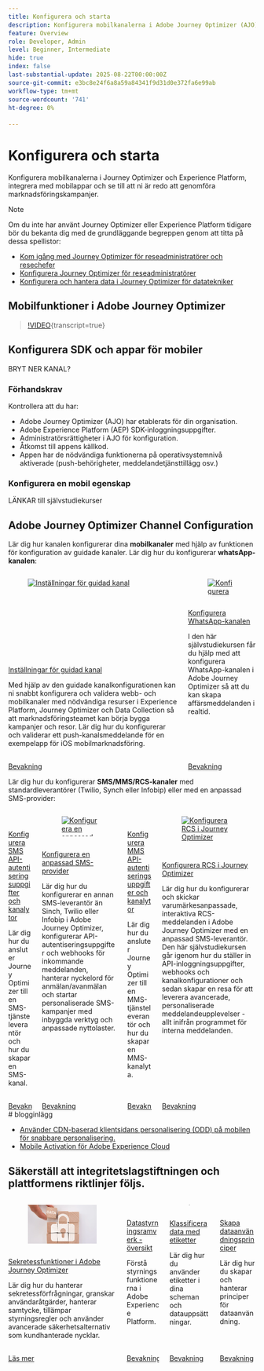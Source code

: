 ```yaml
---
title: Konfigurera och starta
description: Konfigurera mobilkanalerna i Adobe Journey Optimizer (AJO) och Adobe Experience Platform (AEP), integrera med mobilappar och se till att ni är redo att genomföra marknadsföringskampanjer.
feature: Overview
role: Developer, Admin
level: Beginner, Intermediate
hide: true
index: false
last-substantial-update: 2025-08-22T00:00:00Z
source-git-commit: e3bc8e24f6a8a59a84341f9d31d0e372fa6e99ab
workflow-type: tm+mt
source-wordcount: '741'
ht-degree: 0%

---
```



# Konfigurera och starta

Konfigurera mobilkanalerna i Journey Optimizer och Experience Platform, integrera med mobilappar och se till att ni är redo att genomföra marknadsföringskampanjer.

>[!NOTE]
>
>Om du inte har använt Journey Optimizer eller Experience Platform tidigare bör du bekanta dig med de grundläggande begreppen genom att titta på dessa spellistor:
>
>* [Kom igång med Journey Optimizer för reseadministratörer och resechefer](https://experienceleague.adobe.com/sv/playlists/journey-optimizer-getting-started-for-journey-administrators-and-managers)
>* [Konfigurera Journey Optimizer för reseadministratörer](https://experienceleague.adobe.com/sv/playlists/journey-optimizer-configure-journey-optimizer-for-administrators)
>* [Konfigurera och hantera data i Journey Optimizer för datatekniker](https://experienceleague.adobe.com/sv/playlists/journey-optimizer-configure-and-manage-data-for-data-engineers)


## Mobilfunktioner i Adobe Journey Optimizer

>[!VIDEO](https://video.tv.adobe.com/v/342103?quality=12&learn=on){transcript=true}

## Konfigurera SDK och appar för mobiler

BRYT NER KANAL?

### Förhandskrav

Kontrollera att du har:

* Adobe Journey Optimizer (AJO) har etablerats för din organisation.
* Adobe Experience Platform (AEP) SDK-inloggningsuppgifter.
* Administratörsrättigheter i AJO för konfiguration.
* Åtkomst till appens källkod.
* Appen har de nödvändiga funktionerna på operativsystemnivå aktiverade (push-behörigheter, meddelandetjänsttillägg osv.)

### Konfigurera en mobil egenskap

LÄNKAR till självstudiekurser


## Adobe Journey Optimizer Channel Configuration

Lär dig hur kanalen konfigurerar dina **mobilkanaler** med hjälp av funktionen för konfiguration av guidade kanaler. Lär dig hur du konfigurerar **whatsApp-kanalen**:

<!-- CARDS
* https://experienceleague.adobe.com/sv/docs/journey-optimizer-learn/tutorials/configuration/channel-configuration/web-and-mobile-channels/guided-channel-setup
* https://experienceleague.adobe.com/sv/docs/journey-optimizer-learn/tutorials/configuration/channel-configuration/whatsapp-channel/set-up-whatsapp-channel
-->
<!-- START CARDS HTML - DO NOT MODIFY BY HAND -->
<div class="columns">
    <div class="column is-half-tablet is-half-desktop is-one-third-widescreen" aria-label="Guided channel setup">
        <div class="card" style="height: 100%; display: flex; flex-direction: column; height: 100%;">
            <div class="card-image">
                <figure class="image x-is-16by9">
                    <a href="https://experienceleague.adobe.com/sv/docs/journey-optimizer-learn/tutorials/configuration/channel-configuration/web-and-mobile-channels/guided-channel-setup" title="Inställningar för guidad kanal" target="_blank" rel="referrer">
                        <img class="is-bordered-r-small" src="https://video.tv.adobe.com/v/3433053/?format=jpeg&nocache=1755888511558" alt="Inställningar för guidad kanal"
                             style="width: 100%; aspect-ratio: 16 / 9; object-fit: cover; overflow: hidden; display: block; margin: auto;">
                    </a>
                </figure>
            </div>
            <div class="card-content is-padded-small" style="display: flex; flex-direction: column; flex-grow: 1; justify-content: space-between;">
                <div class="top-card-content">
                    <p class="headline is-size-6 has-text-weight-bold">
                        <a href="https://experienceleague.adobe.com/sv/docs/journey-optimizer-learn/tutorials/configuration/channel-configuration/web-and-mobile-channels/guided-channel-setup" target="_blank" rel="referrer" title="Inställningar för guidad kanal">Inställningar för guidad kanal</a>
                    </p>
                    <p class="is-size-6">Med hjälp av den guidade kanalkonfigurationen kan ni snabbt konfigurera och validera webb- och mobilkanaler med nödvändiga resurser i Experience Platform, Journey Optimizer och Data Collection så att marknadsföringsteamet kan börja bygga kampanjer och resor. Lär dig hur du konfigurerar och validerar ett push-kanalsmeddelande för en exempelapp för iOS mobilmarknadsföring.</p>
                </div>
                <a href="https://experienceleague.adobe.com/sv/docs/journey-optimizer-learn/tutorials/configuration/channel-configuration/web-and-mobile-channels/guided-channel-setup" target="_blank" rel="referrer" class="spectrum-Button spectrum-Button--outline spectrum-Button--primary spectrum-Button--sizeM" style="align-self: flex-start; margin-top: 1rem;">
                    <span class="spectrum-Button-label has-no-wrap has-text-weight-bold">Bevakning</span>
                </a>
            </div>
        </div>
    </div>
    <div class="column is-half-tablet is-half-desktop is-one-third-widescreen" aria-label="Set up the WhatsApp channel">
        <div class="card" style="height: 100%; display: flex; flex-direction: column; height: 100%;">
            <div class="card-image">
                <figure class="image x-is-16by9">
                    <a href="https://experienceleague.adobe.com/sv/docs/journey-optimizer-learn/tutorials/configuration/channel-configuration/whatsapp-channel/set-up-whatsapp-channel" title="Konfigurera WhatsApp-kanalen" target="_blank" rel="referrer">
                        <img class="is-bordered-r-small" src="https://video.tv.adobe.com/v/3470268/?format=jpeg&nocache=1755888511569" alt="Konfigurera WhatsApp-kanalen"
                             style="width: 100%; aspect-ratio: 16 / 9; object-fit: cover; overflow: hidden; display: block; margin: auto;">
                    </a>
                </figure>
            </div>
            <div class="card-content is-padded-small" style="display: flex; flex-direction: column; flex-grow: 1; justify-content: space-between;">
                <div class="top-card-content">
                    <p class="headline is-size-6 has-text-weight-bold">
                        <a href="https://experienceleague.adobe.com/sv/docs/journey-optimizer-learn/tutorials/configuration/channel-configuration/whatsapp-channel/set-up-whatsapp-channel" target="_blank" rel="referrer" title="Konfigurera WhatsApp-kanalen">Konfigurera WhatsApp-kanalen</a>
                    </p>
                    <p class="is-size-6">I den här självstudiekursen får du hjälp med att konfigurera WhatsApp-kanalen i Adobe Journey Optimizer så att du kan skapa affärsmeddelanden i realtid.</p>
                </div>
                <a href="https://experienceleague.adobe.com/sv/docs/journey-optimizer-learn/tutorials/configuration/channel-configuration/whatsapp-channel/set-up-whatsapp-channel" target="_blank" rel="referrer" class="spectrum-Button spectrum-Button--outline spectrum-Button--primary spectrum-Button--sizeM" style="align-self: flex-start; margin-top: 1rem;">
                    <span class="spectrum-Button-label has-no-wrap has-text-weight-bold">Bevakning</span>
                </a>
            </div>
        </div>
    </div>
</div>
<!-- END CARDS HTML - DO NOT MODIFY BY HAND -->


Lär dig hur du konfigurerar **SMS/MMS/RCS-kanaler** med standardleverantörer (Twilio, Synch eller Infobip) eller med en anpassad SMS-provider:

<!-- CARDS
* https://experienceleague.adobe.com/sv/docs/journey-optimizer-learn/tutorials/configuration/channel-configuration/sms-mms-channel/set-up-sms-channel
* https://experienceleague.adobe.com/sv/docs/journey-optimizer-learn/tutorials/configuration/channel-configuration/sms-mms-channel/configure-custom-sms-provider
* https://experienceleague.adobe.com/sv/docs/journey-optimizer-learn/tutorials/configuration/channel-configuration/sms-mms-channel/configure-mms-api-credentials-and-channel-surfaces
* https://experienceleague.adobe.com/sv/docs/journey-optimizer-learn/tutorials/configuration/channel-configuration/sms-mms-channel/set-up-rcs
-->
<!-- START CARDS HTML - DO NOT MODIFY BY HAND -->
<div class="columns">
    <div class="column is-half-tablet is-half-desktop is-one-third-widescreen" aria-label="Configure SMS API credentials and channel surfaces">
        <div class="card" style="height: 100%; display: flex; flex-direction: column; height: 100%;">
            <div class="card-image">
                <figure class="image x-is-16by9">
                    <a href="https://experienceleague.adobe.com/sv/docs/journey-optimizer-learn/tutorials/configuration/channel-configuration/sms-mms-channel/set-up-sms-channel" title="Konfigurera SMS API-autentiseringsuppgifter och kanalytor" target="_blank" rel="referrer">
                        <img class="is-bordered-r-small" src="https://video.tv.adobe.com/v/3413355?format=jpeg&nocache=1755888512031" alt="Konfigurera SMS API-autentiseringsuppgifter och kanalytor"
                             style="width: 100%; aspect-ratio: 16 / 9; object-fit: cover; overflow: hidden; display: block; margin: auto;">
                    </a>
                </figure>
            </div>
            <div class="card-content is-padded-small" style="display: flex; flex-direction: column; flex-grow: 1; justify-content: space-between;">
                <div class="top-card-content">
                    <p class="headline is-size-6 has-text-weight-bold">
                        <a href="https://experienceleague.adobe.com/sv/docs/journey-optimizer-learn/tutorials/configuration/channel-configuration/sms-mms-channel/set-up-sms-channel" target="_blank" rel="referrer" title="Konfigurera SMS API-autentiseringsuppgifter och kanalytor">Konfigurera SMS API-autentiseringsuppgifter och kanalytor</a>
                    </p>
                    <p class="is-size-6">Lär dig hur du ansluter Journey Optimizer till en SMS-tjänsteleverantör och hur du skapar en SMS-kanal.</p>
                </div>
                <a href="https://experienceleague.adobe.com/sv/docs/journey-optimizer-learn/tutorials/configuration/channel-configuration/sms-mms-channel/set-up-sms-channel" target="_blank" rel="referrer" class="spectrum-Button spectrum-Button--outline spectrum-Button--primary spectrum-Button--sizeM" style="align-self: flex-start; margin-top: 1rem;">
                    <span class="spectrum-Button-label has-no-wrap has-text-weight-bold">Bevakning</span>
                </a>
            </div>
        </div>
    </div>
    <div class="column is-half-tablet is-half-desktop is-one-third-widescreen" aria-label="Configure a custom SMS provider">
        <div class="card" style="height: 100%; display: flex; flex-direction: column; height: 100%;">
            <div class="card-image">
                <figure class="image x-is-16by9">
                    <a href="https://experienceleague.adobe.com/sv/docs/journey-optimizer-learn/tutorials/configuration/channel-configuration/sms-mms-channel/configure-custom-sms-provider" title="Konfigurera en anpassad SMS-provider" target="_blank" rel="referrer">
                        <img class="is-bordered-r-small" src="https://video.tv.adobe.com/v/3431625/?format=jpeg&nocache=1755888512068" alt="Konfigurera en anpassad SMS-provider"
                             style="width: 100%; aspect-ratio: 16 / 9; object-fit: cover; overflow: hidden; display: block; margin: auto;">
                    </a>
                </figure>
            </div>
            <div class="card-content is-padded-small" style="display: flex; flex-direction: column; flex-grow: 1; justify-content: space-between;">
                <div class="top-card-content">
                    <p class="headline is-size-6 has-text-weight-bold">
                        <a href="https://experienceleague.adobe.com/sv/docs/journey-optimizer-learn/tutorials/configuration/channel-configuration/sms-mms-channel/configure-custom-sms-provider" target="_blank" rel="referrer" title="Konfigurera en anpassad SMS-provider">Konfigurera en anpassad SMS-provider</a>
                    </p>
                    <p class="is-size-6">Lär dig hur du konfigurerar en annan SMS-leverantör än Sinch, Twilio eller Infobip i Adobe Journey Optimizer, konfigurerar API-autentiseringsuppgifter och webhooks för inkommande meddelanden, hanterar nyckelord för anmälan/avanmälan och startar personaliserade SMS-kampanjer med inbyggda verktyg och anpassade nyttolaster.</p>
                </div>
                <a href="https://experienceleague.adobe.com/sv/docs/journey-optimizer-learn/tutorials/configuration/channel-configuration/sms-mms-channel/configure-custom-sms-provider" target="_blank" rel="referrer" class="spectrum-Button spectrum-Button--outline spectrum-Button--primary spectrum-Button--sizeM" style="align-self: flex-start; margin-top: 1rem;">
                    <span class="spectrum-Button-label has-no-wrap has-text-weight-bold">Bevakning</span>
                </a>
            </div>
        </div>
    </div>
    <div class="column is-half-tablet is-half-desktop is-one-third-widescreen" aria-label="Configure MMS API credentials and channel surfaces">
        <div class="card" style="height: 100%; display: flex; flex-direction: column; height: 100%;">
            <div class="card-image">
                <figure class="image x-is-16by9">
                    <a href="https://experienceleague.adobe.com/sv/docs/journey-optimizer-learn/tutorials/configuration/channel-configuration/sms-mms-channel/configure-mms-api-credentials-and-channel-surfaces" title="Konfigurera MMS API-autentiseringsuppgifter och kanalytor" target="_blank" rel="referrer">
                        <img class="is-bordered-r-small" src="https://video.tv.adobe.com/v/3428872/?format=jpeg&nocache=1755888512061" alt="Konfigurera MMS API-autentiseringsuppgifter och kanalytor"
                             style="width: 100%; aspect-ratio: 16 / 9; object-fit: cover; overflow: hidden; display: block; margin: auto;">
                    </a>
                </figure>
            </div>
            <div class="card-content is-padded-small" style="display: flex; flex-direction: column; flex-grow: 1; justify-content: space-between;">
                <div class="top-card-content">
                    <p class="headline is-size-6 has-text-weight-bold">
                        <a href="https://experienceleague.adobe.com/sv/docs/journey-optimizer-learn/tutorials/configuration/channel-configuration/sms-mms-channel/configure-mms-api-credentials-and-channel-surfaces" target="_blank" rel="referrer" title="Konfigurera MMS API-autentiseringsuppgifter och kanalytor">Konfigurera MMS API-autentiseringsuppgifter och kanalytor</a>
                    </p>
                    <p class="is-size-6">Lär dig hur du ansluter Journey Optimizer till en MMS-tjänsteleverantör och hur du skapar en MMS-kanalyta.</p>
                </div>
                <a href="https://experienceleague.adobe.com/sv/docs/journey-optimizer-learn/tutorials/configuration/channel-configuration/sms-mms-channel/configure-mms-api-credentials-and-channel-surfaces" target="_blank" rel="referrer" class="spectrum-Button spectrum-Button--outline spectrum-Button--primary spectrum-Button--sizeM" style="align-self: flex-start; margin-top: 1rem;">
                    <span class="spectrum-Button-label has-no-wrap has-text-weight-bold">Bevakning</span>
                </a>
            </div>
        </div>
    </div>
    <div class="column is-half-tablet is-half-desktop is-one-third-widescreen" aria-label="Set up RCS in Journey Optimizer">
        <div class="card" style="height: 100%; display: flex; flex-direction: column; height: 100%;">
            <div class="card-image">
                <figure class="image x-is-16by9">
                    <a href="https://experienceleague.adobe.com/sv/docs/journey-optimizer-learn/tutorials/configuration/channel-configuration/sms-mms-channel/set-up-rcs" title="Konfigurera RCS i Journey Optimizer" target="_blank" rel="referrer">
                        <img class="is-bordered-r-small" src="https://video.tv.adobe.com/v/3464755/?format=jpeg&nocache=1755888512073" alt="Konfigurera RCS i Journey Optimizer"
                             style="width: 100%; aspect-ratio: 16 / 9; object-fit: cover; overflow: hidden; display: block; margin: auto;">
                    </a>
                </figure>
            </div>
            <div class="card-content is-padded-small" style="display: flex; flex-direction: column; flex-grow: 1; justify-content: space-between;">
                <div class="top-card-content">
                    <p class="headline is-size-6 has-text-weight-bold">
                        <a href="https://experienceleague.adobe.com/sv/docs/journey-optimizer-learn/tutorials/configuration/channel-configuration/sms-mms-channel/set-up-rcs" target="_blank" rel="referrer" title="Konfigurera RCS i Journey Optimizer">Konfigurera RCS i Journey Optimizer</a>
                    </p>
                    <p class="is-size-6">Lär dig hur du konfigurerar och skickar varumärkesanpassade, interaktiva RCS-meddelanden i Adobe Journey Optimizer med en anpassad SMS-leverantör. Den här självstudiekursen går igenom hur du ställer in API-inloggningsuppgifter, webhooks och kanalkonfigurationer och sedan skapar en resa för att leverera avancerade, personaliserade meddelandeupplevelser - allt inifrån programmet för interna meddelanden.</p>
                </div>
                <a href="https://experienceleague.adobe.com/sv/docs/journey-optimizer-learn/tutorials/configuration/channel-configuration/sms-mms-channel/set-up-rcs" target="_blank" rel="referrer" class="spectrum-Button spectrum-Button--outline spectrum-Button--primary spectrum-Button--sizeM" style="align-self: flex-start; margin-top: 1rem;">
                    <span class="spectrum-Button-label has-no-wrap has-text-weight-bold">Bevakning</span>
                </a>
            </div>
        </div>
    </div>
</div>
<!-- END CARDS HTML - DO NOT MODIFY BY HAND -->
&#x200B;# blogginlägg

* [Använder CDN-baserad klientsidans personalisering (ODD) på mobilen för snabbare personalisering.](https://experienceleaguecommunities.adobe.com/t5/journey-optimizer-blogs/using-cdn-based-client-side-personalization-odd-on-mobile-for/ba-p/761626)
* [Mobile Activation för Adobe Experience Cloud](https://experienceleaguecommunities.adobe.com/t5/adobe-target-blogs/mobile-activation-for-adobe-experience-cloud/ba-p/541595)

## Säkerställ att integritetslagstiftningen och plattformens riktlinjer följs.

<!-- CARDS
* https://experienceleague.adobe.com/sv/docs/journey-optimizer/using/privacy/privacy-landing-page{image=../mobile-learning-hub/assets/privacy.webp}{title = Privacy Features in Adobe Journey Optimizer}{description = Learn how to process privacy requests, audit user actions, manage consent, apply governance rules, and leverage advanced security options like Customer Managed Keys.}
* https://experienceleague.adobe.com/sv/docs/journey-optimizer-learn/tutorials/data-governance-and-privacy/data-governance-framework
* https://experienceleague.adobe.com/sv/docs/journey-optimizer-learn/tutorials/data-governance-and-privacy/classify-data-using-lables{cta = Watch}
* https://experienceleague.adobe.com/sv/docs/journey-optimizer-learn/tutorials/data-governance-and-privacy/create-data-usage-policies
-->
<!-- START CARDS HTML - DO NOT MODIFY BY HAND -->
<div class="columns">
    <div class="column is-half-tablet is-half-desktop is-one-third-widescreen" aria-label="Privacy Features in Adobe Journey Optimizer">
        <div class="card" style="height: 100%; display: flex; flex-direction: column; height: 100%;">
            <div class="card-image">
                <figure class="image x-is-16by9">
                    <a href="https://experienceleague.adobe.com/sv/docs/journey-optimizer/using/privacy/privacy-landing-page" title="Sekretessfunktioner i Adobe Journey Optimizer" target="_blank" rel="referrer">
                        <img class="is-bordered-r-small" src="../mobile-learning-hub/assets/privacy.webp" alt="Sekretessfunktioner i Adobe Journey Optimizer"
                             style="width: 100%; aspect-ratio: 16 / 9; object-fit: cover; overflow: hidden; display: block; margin: auto;">
                    </a>
                </figure>
            </div>
            <div class="card-content is-padded-small" style="display: flex; flex-direction: column; flex-grow: 1; justify-content: space-between;">
                <div class="top-card-content">
                    <p class="headline is-size-6 has-text-weight-bold">
                        <a href="https://experienceleague.adobe.com/sv/docs/journey-optimizer/using/privacy/privacy-landing-page" target="_blank" rel="referrer" title="Sekretessfunktioner i Adobe Journey Optimizer">Sekretessfunktioner i Adobe Journey Optimizer</a>
                    </p>
                    <p class="is-size-6">Lär dig hur du hanterar sekretessförfrågningar, granskar användaråtgärder, hanterar samtycke, tillämpar styrningsregler och använder avancerade säkerhetsalternativ som kundhanterade nycklar.</p>
                </div>
                <a href="https://experienceleague.adobe.com/sv/docs/journey-optimizer/using/privacy/privacy-landing-page" target="_blank" rel="referrer" class="spectrum-Button spectrum-Button--outline spectrum-Button--primary spectrum-Button--sizeM" style="align-self: flex-start; margin-top: 1rem;">
                    <span class="spectrum-Button-label has-no-wrap has-text-weight-bold">Läs mer</span>
                </a>
            </div>
        </div>
    </div>
    <div class="column is-half-tablet is-half-desktop is-one-third-widescreen" aria-label="Data Governance Framework Overview">
        <div class="card" style="height: 100%; display: flex; flex-direction: column; height: 100%;">
            <div class="card-image">
                <figure class="image x-is-16by9">
                    <a href="https://experienceleague.adobe.com/sv/docs/journey-optimizer-learn/tutorials/data-governance-and-privacy/data-governance-framework" title="Datastyrningsramverk - översikt" target="_blank" rel="referrer">
                        <img class="is-bordered-r-small" src="https://video.tv.adobe.com/v/29708/?format=jpeg&nocache=1755888512557" alt="Datastyrningsramverk - översikt"
                             style="width: 100%; aspect-ratio: 16 / 9; object-fit: cover; overflow: hidden; display: block; margin: auto;">
                    </a>
                </figure>
            </div>
            <div class="card-content is-padded-small" style="display: flex; flex-direction: column; flex-grow: 1; justify-content: space-between;">
                <div class="top-card-content">
                    <p class="headline is-size-6 has-text-weight-bold">
                        <a href="https://experienceleague.adobe.com/sv/docs/journey-optimizer-learn/tutorials/data-governance-and-privacy/data-governance-framework" target="_blank" rel="referrer" title="Datastyrningsramverk - översikt">Datastyrningsramverk - översikt</a>
                    </p>
                    <p class="is-size-6">Förstå styrningsfunktionerna i Adobe Experience Platform.</p>
                </div>
                <a href="https://experienceleague.adobe.com/sv/docs/journey-optimizer-learn/tutorials/data-governance-and-privacy/data-governance-framework" target="_blank" rel="referrer" class="spectrum-Button spectrum-Button--outline spectrum-Button--primary spectrum-Button--sizeM" style="align-self: flex-start; margin-top: 1rem;">
                    <span class="spectrum-Button-label has-no-wrap has-text-weight-bold">Bevakning</span>
                </a>
            </div>
        </div>
    </div>
    <div class="column is-half-tablet is-half-desktop is-one-third-widescreen" aria-label="Classify data using labels">
        <div class="card" style="height: 100%; display: flex; flex-direction: column; height: 100%;">
            <div class="card-image">
                <figure class="image x-is-16by9">
                    <a href="https://experienceleague.adobe.com/sv/docs/journey-optimizer-learn/tutorials/data-governance-and-privacy/classify-data-using-lables" title="Klassificera data med etiketter" target="_blank" rel="referrer">
                        <img class="is-bordered-r-small" src="https://video.tv.adobe.com/v/29709?format=jpeg&nocache=1755888512540" alt="Klassificera data med etiketter"
                             style="width: 100%; aspect-ratio: 16 / 9; object-fit: cover; overflow: hidden; display: block; margin: auto;">
                    </a>
                </figure>
            </div>
            <div class="card-content is-padded-small" style="display: flex; flex-direction: column; flex-grow: 1; justify-content: space-between;">
                <div class="top-card-content">
                    <p class="headline is-size-6 has-text-weight-bold">
                        <a href="https://experienceleague.adobe.com/sv/docs/journey-optimizer-learn/tutorials/data-governance-and-privacy/classify-data-using-lables" target="_blank" rel="referrer" title="Klassificera data med etiketter">Klassificera data med etiketter</a>
                    </p>
                    <p class="is-size-6">Lär dig hur du använder etiketter i dina scheman och datauppsättningar.</p>
                </div>
                <a href="https://experienceleague.adobe.com/sv/docs/journey-optimizer-learn/tutorials/data-governance-and-privacy/classify-data-using-lables" target="_blank" rel="referrer" class="spectrum-Button spectrum-Button--outline spectrum-Button--primary spectrum-Button--sizeM" style="align-self: flex-start; margin-top: 1rem;">
                    <span class="spectrum-Button-label has-no-wrap has-text-weight-bold">Bevakning</span>
                </a>
            </div>
        </div>
    </div>
    <div class="column is-half-tablet is-half-desktop is-one-third-widescreen" aria-label="Create Data Usage Policies">
        <div class="card" style="height: 100%; display: flex; flex-direction: column; height: 100%;">
            <div class="card-image">
                <figure class="image x-is-16by9">
                    <a href="https://experienceleague.adobe.com/sv/docs/journey-optimizer-learn/tutorials/data-governance-and-privacy/create-data-usage-policies" title="Skapa dataanvändningsprinciper" target="_blank" rel="referrer">
                        <img class="is-bordered-r-small" src="https://video.tv.adobe.com/v/32977/?format=jpeg&nocache=1755888512550" alt="Skapa dataanvändningsprinciper"
                             style="width: 100%; aspect-ratio: 16 / 9; object-fit: cover; overflow: hidden; display: block; margin: auto;">
                    </a>
                </figure>
            </div>
            <div class="card-content is-padded-small" style="display: flex; flex-direction: column; flex-grow: 1; justify-content: space-between;">
                <div class="top-card-content">
                    <p class="headline is-size-6 has-text-weight-bold">
                        <a href="https://experienceleague.adobe.com/sv/docs/journey-optimizer-learn/tutorials/data-governance-and-privacy/create-data-usage-policies" target="_blank" rel="referrer" title="Skapa dataanvändningsprinciper">Skapa dataanvändningsprinciper</a>
                    </p>
                    <p class="is-size-6">Lär dig hur du skapar och hanterar principer för dataanvändning.</p>
                </div>
                <a href="https://experienceleague.adobe.com/sv/docs/journey-optimizer-learn/tutorials/data-governance-and-privacy/create-data-usage-policies" target="_blank" rel="referrer" class="spectrum-Button spectrum-Button--outline spectrum-Button--primary spectrum-Button--sizeM" style="align-self: flex-start; margin-top: 1rem;">
                    <span class="spectrum-Button-label has-no-wrap has-text-weight-bold">Bevakning</span>
                </a>
            </div>
        </div>
    </div>
</div>
<!-- END CARDS HTML - DO NOT MODIFY BY HAND -->

